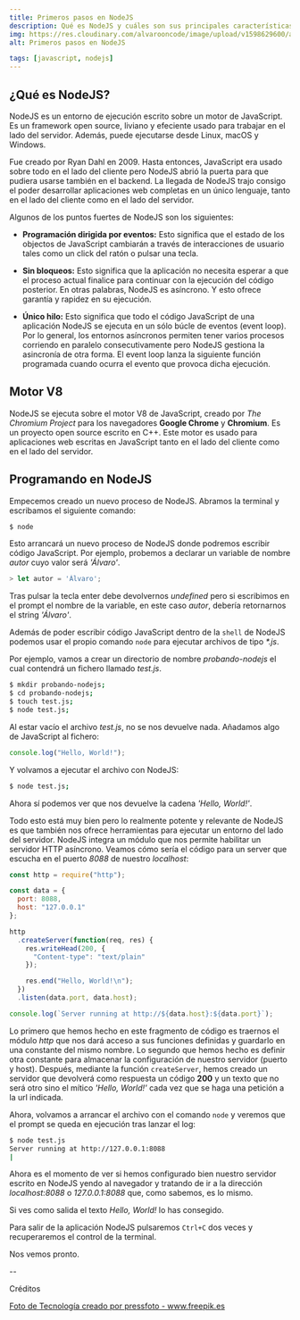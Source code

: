 ```yaml
---
title: Primeros pasos en NodeJS
description: Qué es NodeJS y cuáles son sus principales características.
img: https://res.cloudinary.com/alvarooncode/image/upload/v1598629600/alvarosaavedradiaz/assets/images/19858-20-percent_fdpfec.jpg
alt: Primeros pasos en NodeJS

tags: [javascript, nodejs]
---
```


## ¿Qué es NodeJS?

NodeJS es un entorno de ejecución escrito sobre un motor de JavaScript. Es un framework open source, liviano y efeciente usado para trabajar en el lado del servidor. Además, puede ejecutarse desde Linux, macOS y Windows.

Fue creado por Ryan Dahl en 2009. Hasta entonces, JavaScript era usado sobre todo en el lado del cliente pero NodeJS abrió la puerta para que pudiera usarse también en el backend. La llegada de NodeJS trajo consigo el poder desarrollar aplicaciones web completas en un único lenguaje, tanto en el lado del cliente como en el lado del servidor.

Algunos de los puntos fuertes de NodeJS son los siguientes:

- **Programación dirigida por eventos:** Esto significa que el estado de los objectos de JavaScript cambiarán a través de interacciones de usuario tales como un click del ratón o pulsar una tecla.

- **Sin bloqueos:** Esto significa que la aplicación no necesita esperar a que el proceso actual finalice para continuar con la ejecución del código posterior. En otras palabras, NodeJS es asíncrono. Y esto ofrece garantía y rapidez en su ejecución.

- **Único hilo:** Esto significa que todo el código JavaScript de una aplicación NodeJS se ejecuta en un sólo búcle de eventos (event loop). Por lo general, los entornos asíncronos permiten tener varios procesos corriendo en paralelo consecutivamente pero NodeJS gestiona la asincronía de otra forma. El event loop lanza la siguiente función programada cuando ocurra el evento que provoca dicha ejecución.

## Motor V8

NodeJS se ejecuta sobre el motor V8 de JavaScript, creado por _The Chromium Project_ para los navegadores **Google Chrome** y **Chromium**. Es un proyecto open source escrito en C++. Este motor es usado para aplicaciones web escritas en JavaScript tanto en el lado del cliente como en el lado del servidor.

## Programando en NodeJS

Empecemos creado un nuevo proceso de NodeJS. Abramos la terminal y escribamos el siguiente comando:

```bash
$ node
```

Esto arrancará un nuevo proceso de NodeJS donde podremos escribir código JavaScript. Por ejemplo, probemos a declarar un variable de nombre _autor_ cuyo valor será _'Álvaro'_.

```js
> let autor = 'Álvaro';
```

Tras pulsar la tecla enter debe devolvernos _undefined_ pero si escribimos en el prompt el nombre de la variable, en este caso _autor_, debería retornarnos el string _'Álvaro'_.

Además de poder escribir código JavaScript dentro de la `shell` de NodeJS podemos usar el propio comando `node` para ejecutar archivos de tipo _\*.js_.

Por ejemplo, vamos a crear un directorio de nombre _probando-nodejs_ el cual contendrá un fichero llamado _test.js_.

```bash
$ mkdir probando-nodejs;
$ cd probando-nodejs;
$ touch test.js;
$ node test.js;
```

Al estar vacío el archivo _test.js_, no se nos devuelve nada. Añadamos algo de JavaScript al fichero:

```js
console.log("Hello, World!");
```

Y volvamos a ejecutar el archivo con NodeJS:

```bash
$ node test.js;
```

Ahora sí podemos ver que nos devuelve la cadena _'Hello, World!'_.

Todo esto está muy bien pero lo realmente potente y relevante de NodeJS es que también nos ofrece herramientas para ejecutar un entorno del lado del servidor. NodeJS integra un módulo que nos permite habilitar un servidor HTTP asíncrono. Veamos cómo sería el código para un server que escucha en el puerto _8088_ de nuestro _localhost_:

```js
const http = require("http");

const data = {
  port: 8088,
  host: "127.0.0.1"
};

http
  .createServer(function(req, res) {
    res.writeHead(200, {
      "Content-type": "text/plain"
    });

    res.end("Hello, World!\n");
  })
  .listen(data.port, data.host);

console.log(`Server running at http://${data.host}:${data.port}`);
```

Lo primero que hemos hecho en este fragmento de código es traernos el módulo _http_ que nos dará acceso a sus funciones definidas y guardarlo en una constante del mismo nombre. Lo segundo que hemos hecho es definir otra constante para almacenar la configuración de nuestro servidor (puerto y host). Después, mediante la función `createServer`, hemos creado un servidor que devolverá como respuesta un código **200** y un texto que no será otro sino el mítico _'Hello, World!'_ cada vez que se haga una petición a la url indicada.

Ahora, volvamos a arrancar el archivo con el comando `node` y veremos que el prompt se queda en ejecución tras lanzar el log:

```bash
$ node test.js
Server running at http://127.0.0.1:8088
|
```

Ahora es el momento de ver si hemos configurado bien nuestro servidor escrito en NodeJS yendo al navegador y tratando de ir a la dirección _localhost:8088_ o _127.0.0.1:8088_ que, como sabemos, es lo mismo.

Si ves como salida el texto _Hello, World!_ lo has consegido.

Para salir de la aplicación NodeJS pulsaremos `Ctrl+C` dos veces y recuperaremos el control de la terminal.

Nos vemos pronto.

--

Créditos

<a class="credits" href='https://www.freepik.es/fotos/tecnologia'>Foto de Tecnología creado por pressfoto - www.freepik.es</a>
